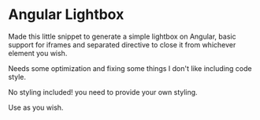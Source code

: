 # Angular Lightbox

Made this little snippet to generate a simple lightbox on Angular, basic support
for iframes and separated directive to close it from whichever element you wish.

Needs some optimization and fixing some things I don't like including code style.

No styling included! you need to provide your own styling.

Use as you wish.